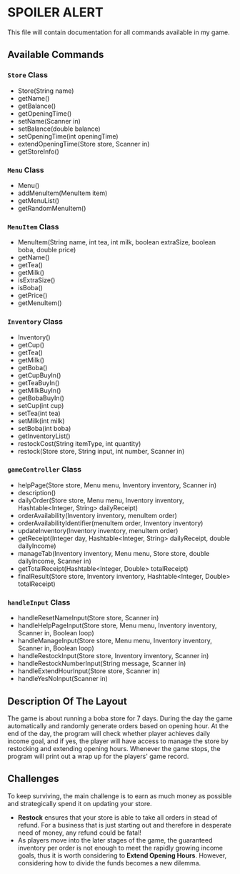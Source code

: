 # SPOILER ALERT
This file will contain documentation for all commands available in my game.

## Available Commands
### `Store` Class
- Store(String name)
- getName()
- getBalance()
- getOpeningTime()
- setName(Scanner in)
- setBalance(double balance)
- setOpeningTime(int openingTime)
- extendOpeningTime(Store store, Scanner in)
- getStoreInfo()

### `Menu` Class
- Menu()
- addMenuItem(MenuItem item)
- getMenuList()
- getRandomMenuItem()

### `MenuItem` Class
- MenuItem(String name, int tea, int milk, boolean extraSize, boolean boba, double price)
- getName()
- getTea()
- getMilk()
- isExtraSize()
- isBoba()
- getPrice()
- getMenuItem()

### `Inventory` Class
- Inventory()
- getCup()
- getTea()
- getMilk()
- getBoba()
- getCupBuyIn()
- getTeaBuyIn()
- getMilkBuyIn()
- getBobaBuyIn()
- setCup(int cup)
- setTea(int tea) 
- setMilk(int milk)
- setBoba(int boba)
- getInventoryList()
- restockCost(String itemType, int quantity)
- restock(Store store, String input, int number, Scanner in)

### `gameController` Class
- helpPage(Store store, Menu menu, Inventory inventory, Scanner in)
- description()
- dailyOrder(Store store, Menu menu, Inventory inventory, Hashtable<Integer, String> dailyReceipt)
- orderAvailability(Inventory inventory, menuItem order)
- orderAvailabilityIdentifier(menuItem order, Inventory inventory)
- updateInventory(Inventory inventory, menuItem order)
- getReceipt(Integer day, Hashtable<Integer, String> dailyReceipt, double dailyIncome)
- manageTab(Inventory inventory, Menu menu, Store store, double dailyIncome, Scanner in)
- getTotalReceipt(Hashtable<Integer, Double> totalReceipt)
- finalResult(Store store, Inventory inventory, Hashtable<Integer, Double> totalReceipt)

### `handleInput` Class
- handleResetNameInput(Store store, Scanner in)
- handleHelpPageInput(Store store, Menu menu, Inventory inventory, Scanner in, Boolean loop)
- handleManageInput(Store store, Menu menu, Inventory inventory, Scanner in, Boolean loop)
- handleRestockInput(Store store, Inventory inventory, Scanner in)
- handleRestockNumberInput(String message, Scanner in)
- handleExtendHourInput(Store store, Scanner in)
- handleYesNoInput(Scanner in)

## Description Of The Layout
The game is about running a boba store for 7 days. During the day the game automatically and randomly generate orders based on opening hour. At the end of the day, the program will check whether player achieves daily income goal, and if yes, the player will have access to manage the store by restocking and extending opening hours. Whenever the game stops, the program will print out a wrap up for the players' game record.

## Challenges
To keep surviving, the main challenge is to earn as much money as possible and strategically spend it on updating your store.
- **Restock** ensures that your store is able to take all orders in stead of refund. For a business that is just starting out and therefore in desperate need of money, any refund could be fatal!
- As players move into the later stages of the game, the guaranteed inventory per order is not enough to meet the rapidly growing income goals, thus it is worth considering to **Extend Opening Hours**. However, considering how to divide the funds becomes a new dilemma.

